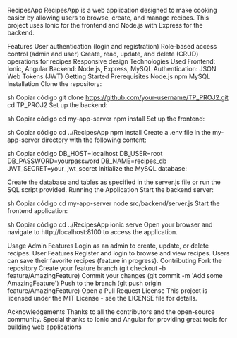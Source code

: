 RecipesApp
RecipesApp is a web application designed to make cooking easier by allowing users to browse, create, and manage recipes. This project uses Ionic for the frontend and Node.js with Express for the backend.

Features
User authentication (login and registration)
Role-based access control (admin and user)
Create, read, update, and delete (CRUD) operations for recipes
Responsive design
Technologies Used
Frontend: Ionic, Angular
Backend: Node.js, Express, MySQL
Authentication: JSON Web Tokens (JWT)
Getting Started
Prerequisites
Node.js
npm
MySQL
Installation
Clone the repository:

sh
Copiar código
git clone https://github.com/your-username/TP_PROJ2.git
cd TP_PROJ2
Set up the backend:

sh
Copiar código
cd my-app-server
npm install
Set up the frontend:

sh
Copiar código
cd ../RecipesApp
npm install
Create a .env file in the my-app-server directory with the following content:

sh
Copiar código
DB_HOST=localhost
DB_USER=root
DB_PASSWORD=yourpassword
DB_NAME=recipes_db
JWT_SECRET=your_jwt_secret
Initialize the MySQL database:

Create the database and tables as specified in the server.js file or run the SQL script provided.
Running the Application
Start the backend server:

sh
Copiar código
cd my-app-server
node src/backend/server.js
Start the frontend application:

sh
Copiar código
cd ../RecipesApp
ionic serve
Open your browser and navigate to http://localhost:8100 to access the application.

Usage
Admin Features
Login as an admin to create, update, or delete recipes.
User Features
Register and login to browse and view recipes.
Users can save their favorite recipes (feature in progress).
Contributing
Fork the repository
Create your feature branch (git checkout -b feature/AmazingFeature)
Commit your changes (git commit -m 'Add some AmazingFeature')
Push to the branch (git push origin feature/AmazingFeature)
Open a Pull Request
License
This project is licensed under the MIT License - see the LICENSE file for details.

Acknowledgements
Thanks to all the contributors and the open-source community.
Special thanks to Ionic and Angular for providing great tools for building web applications